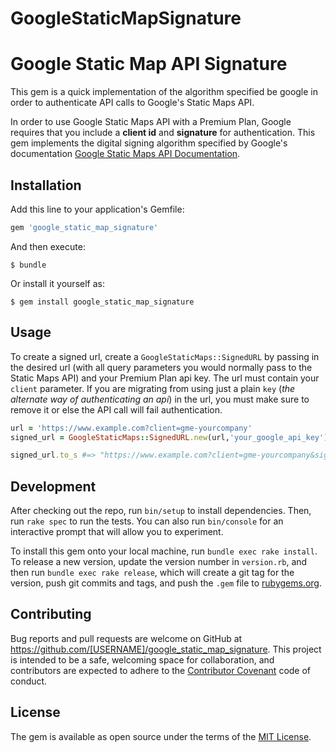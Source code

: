 # GoogleStaticMapSignature

Google Static Map API Signature
=====

This gem is a quick implementation of the algorithm specified be google in order to authenticate API calls to Google's Static Maps API.

In order to use Google Static Maps API with a Premium Plan, Google requires that you include a **client id** and **signature** for authentication.  This gem implements the digital signing algorithm specified by Google's documentation [Google Static Maps API Documentation](https://developers.google.com/maps/documentation/static-maps/get-api-key#client-id).



## Installation

Add this line to your application's Gemfile:

```ruby
gem 'google_static_map_signature'
```

And then execute:

    $ bundle

Or install it yourself as:

    $ gem install google_static_map_signature

## Usage


To create a signed url, create a `GoogleStaticMaps::SignedURL` by passing in the desired url (with all query parameters you would normally pass to the Static Maps API) and your Premium Plan api key.  The url must contain your `client` parameter.  If you are migrating from using just a plain `key` (*the alternate way of authenticating an api*) in the url, you must make sure to remove it or else the API call will fail authentication.

```ruby
url = 'https://www.example.com?client=gme-yourcompany'
signed_url = GoogleStaticMaps::SignedURL.new(url,'your_google_api_key')

signed_url.to_s #=> "https://www.example.com?client=gme-yourcompany&signature=yXfNZ_fDBaOPoZ6wN4_bHNr8Hvc=\n"
```

## Development

After checking out the repo, run `bin/setup` to install dependencies. Then, run `rake spec` to run the tests. You can also run `bin/console` for an interactive prompt that will allow you to experiment.

To install this gem onto your local machine, run `bundle exec rake install`. To release a new version, update the version number in `version.rb`, and then run `bundle exec rake release`, which will create a git tag for the version, push git commits and tags, and push the `.gem` file to [rubygems.org](https://rubygems.org).

## Contributing

Bug reports and pull requests are welcome on GitHub at https://github.com/[USERNAME]/google_static_map_signature. This project is intended to be a safe, welcoming space for collaboration, and contributors are expected to adhere to the [Contributor Covenant](http://contributor-covenant.org) code of conduct.


## License

The gem is available as open source under the terms of the [MIT License](http://opensource.org/licenses/MIT).

